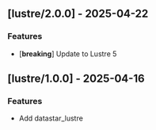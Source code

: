 ## [lustre/2.0.0] - 2025-04-22

### Features

- [**breaking**] Update to Lustre 5

## [lustre/1.0.0] - 2025-04-16

### Features

- Add datastar_lustre


